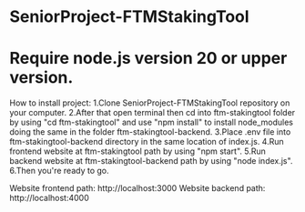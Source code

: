 # SeniorProject-FTMStakingTool

# Require node.js version 20 or upper version.

How to install project:
1.Clone SeniorProject-FTMStakingTool repository on your computer.
2.After that open terminal then cd into ftm-stakingtool folder by using "cd ftm-stakingtool" and use "npm install" to install node_modules doing the same in the folder ftm-stakingtool-backend.
3.Place .env file into ftm-stakingtool-backend directory in the same location of index.js.
4.Run frontend website at ftm-stakingtool path by using "npm start".
5.Run backend website at ftm-stakingtool-backend path by using "node index.js".
6.Then you're ready to go.

Website frontend path: http://localhost:3000
Website backend path: http://localhost:4000
